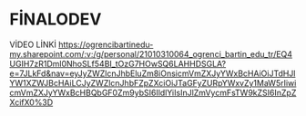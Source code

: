 # FİNALODEV
VİDEO LİNKİ
https://ogrencibartinedu-my.sharepoint.com/:v:/g/personal/21010310064_ogrenci_bartin_edu_tr/EQ4UGIH7zR1Dml0NhoSLf54BI_tOzG7HOwSQ6LAHHDSGLA?e=7JLkFd&nav=eyJyZWZlcnJhbEluZm8iOnsicmVmZXJyYWxBcHAiOiJTdHJlYW1XZWJBcHAiLCJyZWZlcnJhbFZpZXciOiJTaGFyZURpYWxvZy1MaW5rIiwicmVmZXJyYWxBcHBQbGF0Zm9ybSI6IldlYiIsInJlZmVycmFsTW9kZSI6InZpZXcifX0%3D
